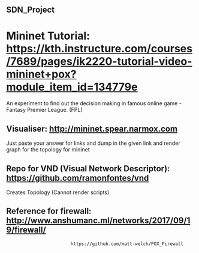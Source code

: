 ## SDN_Project

# Mininet Tutorial: https://kth.instructure.com/courses/7689/pages/ik2220-tutorial-video-mininet+pox?module_item_id=134779e
An experiment to find out the decision making in famous online game - Fantasy Premier League. (FPL)

## Visualiser: http://mininet.spear.narmox.com
Just paste your answer for links and dump in the given link and render graph for the topology for mininet

## Repo for VND (Visual Network Descriptor): https://github.com/ramonfontes/vnd
Creates Topology (Cannot render scripts)

## Reference for firewall: http://www.anshumanc.ml/networks/2017/09/19/firewall/
                            https://github.com/matt-welch/POX_Firewall
                            

